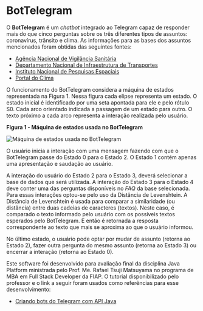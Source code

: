 # BotTelegram

O **BotTelegram** é um *chatbot* integrado ao Telegram capaz de responder mais do que cinco perguntas sobre os três diferentes tipos de assuntos: coronavírus, trânsito e clima. As informações para as bases dos assuntos mencionados foram obtidas das seguintes fontes:
 
* [Agência Nacional de Vigilância Sanitária](http://portal.anvisa.gov.br/coronavirus/faq)
* [Departamento Nacional de Infraestrutura de Transportes](https://dnit.gov.br/rodovias/operacoes-rodoviarias/multas/perguntas-frequentes-faq)
* [Instituto Nacional de Pesquisas Espaciais](http://www.inpe.br/faq/index.php?pai=9)
* [Portal do Clima](http://portaldoclima.pt/pt/o-projeto/faqs/)

O funcionamento do BotTelegram considera a máquina de estados representada na Figura 1. Nessa figura cada elipse representa um estado. O estado inicial é identificado por uma seta apontada para ele e pelo rótulo S0. Cada arco orientado indicada a passagem de um estado para outro. O texto próximo a cada arco representa a interação realizada pelo usuário.

**Figura 1 - Máquina de estados usada no BotTelegram**

![Máquina de estados usada no BotTelegram](https://user-images.githubusercontent.com/2698761/87891494-805baa80-ca10-11ea-9695-ac23711770cd.png)


O usuário inicia a interação com uma mensagem fazendo com que o BotTelegram passe do Estado 0 para o Estado 2. O Estado 1 contém apenas uma apresentação e saudação ao usuário.

A interação do usuário do Estado 2 para o Estado 3, deverá selecionar a base de dados que será utilizada. A interação do Estado 3 para o Estado 4 deve conter uma das perguntas disponíveis no *FAQ* da base selecionada. Para essas interações optou-se pelo uso da Distância de Levenshtein. A Distância de Levenshtein é usada para comparar a similaridade (ou distância) entre duas cadeias de caracteres (textos). Neste caso, é comparado o texto informado pelo usuário com os possíveis textos esperados pelo BotTelegram. E então é retornada a resposta correspondente ao texto que mais se aproxima ao que o usuário informou.

No último estado, o usuário pode optar por mudar de assunto (retorna ao Estado 2), fazer outra pergunta do mesmo assunto (retorna ao Estado 3) ou encerrar a interação (retorna ao Estado 0).

Este software foi desenvolvido para avaliação final da disciplina Java Platform ministrada pelo Prof. Me. Rafael Tsuji Matsuyama no programa de MBA em Full Stack Developer da FIAP. O tutorial disponibilizado pelo professor e o link a seguir foram usados como referências para esse desenvolvimento:

* [Criando bots do Telegram com API Java](https://medium.com/@michelpf/criando-bots-do-telegram-com-api-java-64e921762b5f)
